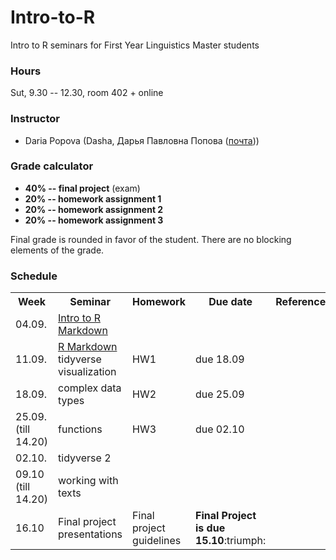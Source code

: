 # Intro-to-R

Intro to R seminars for First Year Linguistics Master students

### Hours

Sut, 9.30 -- 12.30, room 402 + online

### Instructor
* Daria Popova (Dasha, Дарья Павловна Попова ([почта](mailto:daschapopowa@gmail.com)))

### Grade calculator
* **40% -- final project** (exam)
* **20% -- homework assignment 1** 
* **20% -- homework assignment 2** 
* **20% -- homework assignment 3** 

Final grade is rounded in favor of the student. There are no blocking elements of the grade.

### Schedule
<table>
  <tr>
    <th>Week</th>
    <th>Seminar</th>
    <th>Homework</th>
    <th>Due date</th>
    <th>Reference</th>
  </tr>
   <tr>
    <td>04.09.</td>
    <td><a href="https://github.com/dashapopova/Intro-to-R/blob/main/04.09/Intro%20to%20R.md">Intro to R</a><br>
    <a href="https://github.com/dashapopova/Intro-to-R/blob/main/04.09/Markdown.md">Markdown</a></td>
    <td></td>
    <td></td>
    <td>
    </td>
  </tr>
  <tr>
    <td>11.09.</td>
    <td><a href="https://github.com/dashapopova/Intro-to-R/blob/main/11.09/exampleRmarkdown.Rmd">R Markdown</a><br>
      tidyverse<br>
      visualization
    </td>
    <td>HW1</td>
    <td>due 18.09</td>
    <td>
    </td>
  </tr>
    <td>18.09.</td>
    <td>complex data types</td>
    <td>HW2</td>
    <td>due 25.09</td>
    <td></td>
   </tr>
    <tr>
    <td>25.09. (till 14.20)</td>
    <td>functions</td>
    <td>HW3</td>
    <td>due 02.10</td>
    <td>
  </td>
  </tr>
    <tr>
    <td>02.10.</td>
    <td>tidyverse 2
  </td>
    <td></td>
    <td></td>
    <td></td>
  </tr>
    <tr>
    <td>09.10 (till 14.20)</td>
    <td>
    working with texts
  </td>
    <td></td>
  <td></td>
    <td></td>
  </tr>
    <tr>
    <td>16.10</td>
    <td>
      Final project presentations
  </td>
    <td>Final project guidelines</td>
    <td><b>Final Project is due 15.10</b>:triumph:</td>
    <td></td>
  </tr>
  </tr>
</table>
